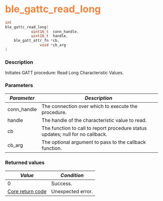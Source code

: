 ## <font color="#F2853F" style="font-size:24pt">ble\_gattc\_read\_long</font>

```c
int
ble_gattc_read_long(
            uint16_t  conn_handle,
            uint16_t  handle,
    ble_gatt_attr_fn *cb,
                void *cb_arg
)
```

### Description

Initiates GATT procedure: Read Long Characteristic Values.

### Parameters

| *Parameter* | *Description* |
|-------------|---------------|
| conn\_handle | The connection over which to execute the procedure. |
| handle | The handle of the characteristic value to read. |
| cb | The function to call to report procedure status updates; null for no callback. |
| cb\_arg | The optional argument to pass to the callback function. |

### Returned values

| *Value* | *Condition* |
|---------|-------------|
| 0 | Success. |
| [Core return code](../../ble_hs_return_codes/#return-codes-core) | Unexpected error. |
